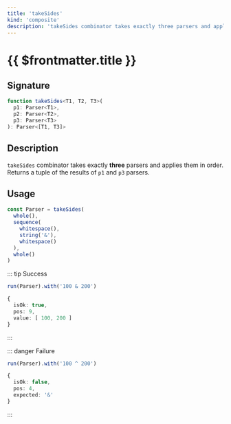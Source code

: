 ```yaml
---
title: 'takeSides'
kind: 'composite'
description: 'takeSides combinator takes exactly three parsers and applies them in order. Returns a tuple of the results of the first and the last parsers.'
---
```


# {{ $frontmatter.title }} <Composite />

## Signature

```ts
function takeSides<T1, T2, T3>(
  p1: Parser<T1>,
  p2: Parser<T2>,
  p3: Parser<T3>
): Parser<[T1, T3]>
```

## Description

`takeSides` combinator takes exactly **three** parsers and applies them in order. Returns a tuple of the results of `p1` and `p3` parsers.

## Usage

```ts
const Parser = takeSides(
  whole(),
  sequence(
    whitespace(),
    string('&'),
    whitespace()
  ),
  whole()
)
```

::: tip Success
```ts
run(Parser).with('100 & 200')

{
  isOk: true,
  pos: 9,
  value: [ 100, 200 ]
}
```
:::

::: danger Failure
```ts
run(Parser).with('100 ^ 200')

{
  isOk: false,
  pos: 4,
  expected: '&'
}
```
:::
